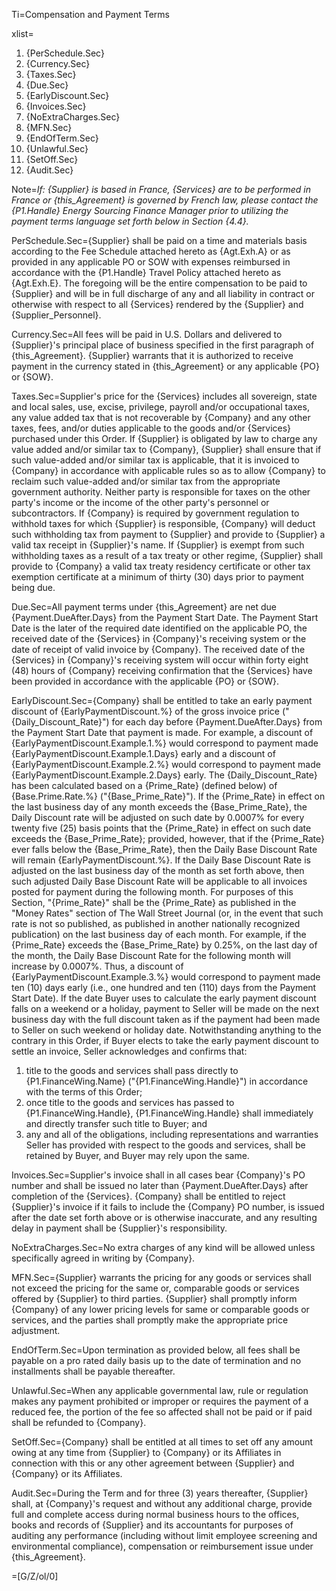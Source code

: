 Ti=Compensation and Payment Terms

xlist=<ol><li>{PerSchedule.Sec}</li><li>{Currency.Sec}</li><li>{Taxes.Sec}</li><li>{Due.Sec}</li><li>{EarlyDiscount.Sec}</li><li>{Invoices.Sec}</li><li>{NoExtraCharges.Sec}</li><li>{MFN.Sec}</li><li>{EndOfTerm.Sec}</li><li>{Unlawful.Sec}</li><li>{SetOff.Sec}</li><li>{Audit.Sec}</li></ol>

Note=<i>If: {Supplier} is based in France, {Services} are to be performed in France or {this_Agreement} is governed by French law, please contact the {P1.Handle} Energy Sourcing Finance Manager prior to utilizing the payment terms language set forth below in Section {4.4}.</i>

PerSchedule.Sec={Supplier} shall be paid on a time and materials basis according to the Fee Schedule attached hereto as {Agt.Exh.A} or as provided in any applicable PO or SOW with expenses reimbursed in accordance with the {P1.Handle} Travel Policy attached hereto as {Agt.Exh.E}. The foregoing will be the entire compensation to be paid to {Supplier} and will be in full discharge of any and all liability in contract or otherwise with respect to all {Services} rendered by the {Supplier} and {Supplier_Personnel}.

Currency.Sec=All fees will be paid in U.S. Dollars and delivered to {Supplier}'s principal place of business specified in the first paragraph of {this_Agreement}.  {Supplier} warrants that it is authorized to receive payment in the currency stated in {this_Agreement} or any applicable {PO} or {SOW}.

Taxes.Sec=Supplier's price for the {Services} includes all sovereign, state and local sales, use, excise, privilege, payroll and/or occupational taxes, any value added tax that is not recoverable by {Company} and any other taxes, fees, and/or duties applicable to the goods and/or {Services} purchased under this Order. If {Supplier} is obligated by law to charge any value added and/or similar tax to {Company}, {Supplier} shall ensure that if such value-added and/or similar tax is applicable, that it is invoiced to {Company} in accordance with applicable rules so as to allow {Company} to reclaim such value-added and/or similar tax from the appropriate government authority. Neither party is responsible for taxes on the other party's income or the income of the other party's personnel or subcontractors. If {Company} is required by government regulation to withhold taxes for which {Supplier} is responsible, {Company} will deduct such withholding tax from payment to {Supplier} and provide to {Supplier} a valid tax receipt in {Supplier}'s name. If {Supplier} is exempt from such withholding taxes as a result of a tax treaty or other regime, {Supplier} shall provide to {Company} a valid tax treaty residency certificate or other tax exemption certificate at a minimum of thirty (30) days prior to payment being due.

Due.Sec=All payment terms under {this_Agreement} are net due {Payment.DueAfter.Days} from the Payment Start Date. The Payment Start Date is the later of the required date identified on the applicable PO, the received date of the {Services} in {Company}'s receiving system or the date of receipt of valid invoice by {Company}. The received date of the {Services} in {Company}'s receiving system will occur within forty eight (48) hours of {Company} receiving confirmation that the {Services} have been provided in accordance with the applicable {PO} or {SOW}.

EarlyDiscount.Sec={Company} shall be entitled to take an early payment discount of {EarlyPaymentDiscount.%} of the gross invoice price ("{Daily_Discount_Rate}") for each day before {Payment.DueAfter.Days} from the Payment Start Date that payment is made. For example, a discount of {EarlyPaymentDiscount.Example.1.%} would correspond to payment made {EarlyPaymentDiscount.Example.1.Days} early and a discount of {EarlyPaymentDiscount.Example.2.%} would correspond to payment made {EarlyPaymentDiscount.Example.2.Days} early. The {Daily_Discount_Rate} has been calculated based on a {Prime_Rate} (defined below) of {Base.Prime.Rate.%} ("{Base_Prime_Rate}"). If the {Prime_Rate} in effect on the last business day of any month exceeds the {Base_Prime_Rate}, the Daily Discount rate will be adjusted on such date by 0.0007% for every twenty five (25) basis points that the {Prime_Rate} in effect on such date exceeds the {Base_Prime_Rate}; provided, however, that if the {Prime_Rate} ever falls below the {Base_Prime_Rate}, then the Daily Base Discount Rate will remain {EarlyPaymentDiscount.%}. If the Daily Base Discount Rate is adjusted on the last business day of the month as set forth above, then such adjusted Daily Base Discount Rate will be applicable to all invoices posted for payment during the following month. For purposes of this Section, "{Prime_Rate}" shall be the {Prime_Rate} as published in the "Money Rates" section of The Wall Street Journal (or, in the event that such rate is not so published, as published in another nationally recognized publication) on the last business day of each month. For example, if the {Prime_Rate} exceeds the {Base_Prime_Rate} by 0.25%, on the last day of the month, the Daily Base Discount Rate for the following month will increase by 0.0007%. Thus, a discount of {EarlyPaymentDiscount.Example.3.%} would correspond to payment made ten (10) days early (i.e., one hundred and ten (110) days from the Payment Start Date). If the date Buyer uses to calculate the early payment discount falls on a weekend or a holiday, payment to Seller will be made on the next business day with the full discount taken as if the payment had been made to Seller on such weekend or holiday date. Notwithstanding anything to the contrary in this Order, if Buyer elects to take the early payment discount to settle an invoice, Seller acknowledges and confirms that: <ol><li>title to the goods and services shall pass directly to {P1.FinanceWing.Name} ("{P1.FinanceWing.Handle}") in accordance with the terms of this Order;</li><li>once title to the goods and services has passed to {P1.FinanceWing.Handle}, {P1.FinanceWing.Handle} shall immediately and directly transfer such title to Buyer; and</li><li>any and all of the obligations, including representations and warranties Seller has provided with respect to the goods and services, shall be retained by Buyer, and Buyer may rely upon the same.</li></ol>

Invoices.Sec=Supplier's invoice shall in all cases bear {Company}'s PO number and shall be issued no later than {Payment.DueAfter.Days} after completion of the {Services}. {Company} shall be entitled to reject {Supplier}'s invoice if it fails to include the {Company} PO number, is issued after the date set forth above or is otherwise inaccurate, and any resulting delay in payment shall be {Supplier}'s responsibility.

NoExtraCharges.Sec=No extra charges of any kind will be allowed unless specifically agreed in writing by {Company}.

MFN.Sec={Supplier} warrants the pricing for any goods or services shall not exceed the pricing for the same or, comparable goods or services offered by {Supplier} to third parties. {Supplier} shall promptly inform {Company} of any lower pricing levels for same or comparable goods or services, and the parties shall promptly make the appropriate price adjustment.

EndOfTerm.Sec=Upon termination as provided below, all fees shall be payable on a pro rated daily basis up to the date of termination and no installments shall be payable thereafter.

Unlawful.Sec=When any applicable governmental law, rule or regulation makes any payment prohibited or improper or requires the payment of a reduced fee, the portion of the fee so affected shall not be paid or if paid shall be refunded to {Company}.

SetOff.Sec={Company} shall be entitled at all times to set off any amount owing at any time from {Supplier} to {Company} or its Affiliates in connection with this or any other agreement between {Supplier} and {Company} or its Affiliates.

Audit.Sec=During the Term and for three (3) years thereafter, {Supplier} shall, at {Company}'s request and without any additional charge, provide full and complete access during normal business hours to the offices, books and records of {Supplier} and its accountants for purposes of auditing any performance (including without limit employee screening and environmental compliance), compensation or reimbursement issue under {this_Agreement}.

=[G/Z/ol/0]
